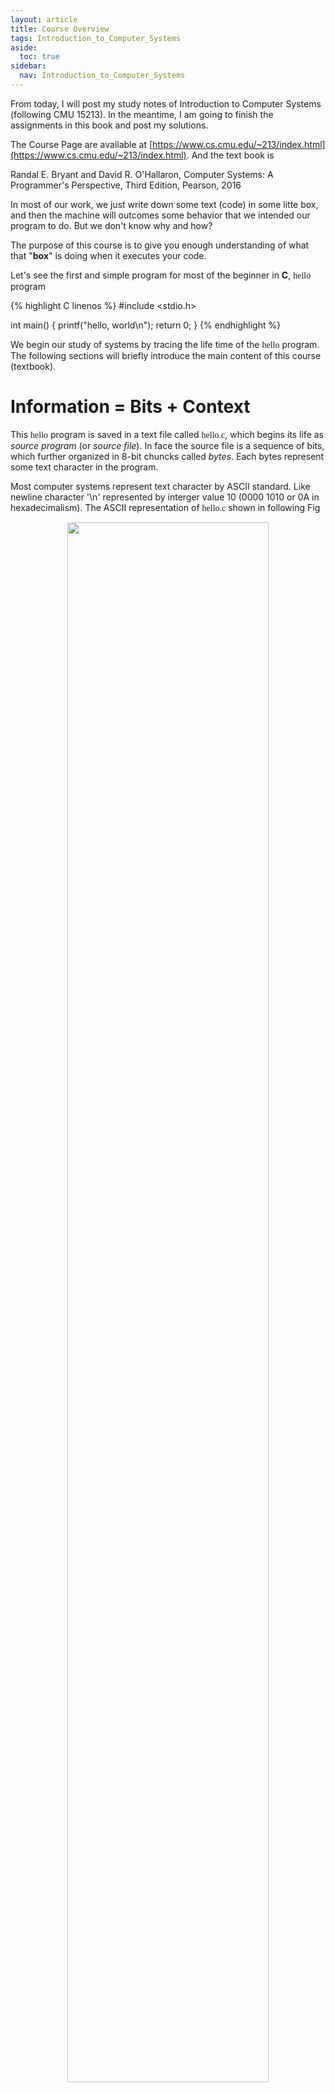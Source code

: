 ```yaml
---
layout: article
title: Course Overview
tags: Introduction_to_Computer_Systems
aside:
  toc: true
sidebar:
  nav: Introduction_to_Computer_Systems
---
```


From today, I will post my study notes of Introduction to Computer Systems (following CMU 15213). In the meantime, I am going to finish the assignments in this book and post my solutions.

<!--more-->

The Course Page are available at [https://www.cs.cmu.edu/~213/index.html](https://www.cs.cmu.edu/~213/index.html). And the text book is 	

Randal E. Bryant and David R. O'Hallaron,
Computer Systems: A Programmer's Perspective, Third Edition, Pearson, 2016

In most of our work, we just write down some text (code) in some litte box, and then the machine will outcomes some behavior that we intended our program to do. But we don't know why and how?

The purpose of this course is to give you enough  understanding of what that "<b>box</b>" is doing when it executes your code.

Let's see the first and simple program for most of the beginner in <b>C</b>, <font face="monaco">hello</font> program

{% highlight C linenos %}
#include <stdio.h>

int main()
{
    printf("hello, world\n");
    return 0;
}
{% endhighlight %}

We begin our study of systems by tracing the life time of the <font face="monaco">hello</font> program. The following sections will briefly introduce the main content of this course (textbook).

# Information = Bits + Context

This <font face="monaco">hello</font> program is saved in a text file called <font face="monaco">hello.c</font>, which begins its life as <i>source program</i> (or <i>source file</i>). In face the source file is a sequence of bits, which further organized in 8-bit chuncks called <i>bytes</i>. Each bytes represent some text character in the program. 

Most computer systems represent text character by ASCII standard. Like newline character '\\n' represented by interger value 10 (0000 1010 or 0A in hexadecimalism). The ASCII representation of <font face="monaco">hello.c</font> shown in following Fig 

<p align="center">
    <img src="/post_image/Introduction_to_Computer_Systems/ASCII_hello.PNG" width="80%">
</p>

__The ASCII text representation of <font face="monaco">hello.c</font>.[^1]__

This example can illustrates a <b>fundamental idea</b> of computer systems: 

1. All information stored in memory is represented as a bunch of bits. 

2. The only thing that distinguishes different data objects is the context in which
we view them.

# Translate source file to machine

<font face="monaco">hello</font> program as a high-level C program can be read and understood by human beings, but not by machine. Therefore, the individual C statements must be translated by other programs into a sequence of low-level <i>machine-language</i> instructions. These instructions are then packaged in a form called <i>executable object program</i> and stored as a  binary disk file. Object programs are also referred to as <i>executable object files</i>.

On a Unix system, the translation from source file to object file is performed by a <i>compiler driver</i>:

{% highlight shell linenos %}
linux> gcc -o hello hello.c
{% endhighlight %}

By this command, the <b>GCC</b> compiler driver will read the source file <font face="monaco">hello.c</font> and translates it into an execuatable object file <font face="monaco">hello</font>. The translation contains four phases shown below. The programs that perform the four phases (<i><b>preprocessor</b></i>, <i><b>compiler</b></i>, <i><b>assembler</b></i>, and <i><b>linker</b></i> are known collectively as the <i>compilation system</i>.

<p align="center">
    <img src="/post_image/Introduction_to_Computer_Systems/compilation_system.PNG" width="80%">
</p>

__Compilation system[^1].__

1. <font color=red><b>Preprocessing phase.</b></font> The preprocessor (cpp) modifies the original C program according to Hash symbol '#'. Like '#include \<stdio.h\>', that tells the preprocessor copy all the contents of header file <font face='monaco'>stdio.h</font> and paste it in the source file <font face='monaco'>hello.c</font>. After preprocessing, we can get another C program (in fact a text file), typically with '.i' suffix. 

2. <font color=red><b>Compilation phase.</b></font> The complier (cc1) tranlates the text file <font face='monaco'>hello.i</font> into the text file <font face='monaco'>hello.s</font>, which is an <i>assembly-language program</i>. Assembly language is useful because it provides a common output language for different compilers for different high-level languages.

3. <font color=red><b>Assembly phase.</b></font> Next, the assembler (as) translates <font face='monaco'>hello.s</font> into machine-language instructions, packages them as a <i>relocatable object program</i> and stored it in the object file <font face='monaco'>hello.o</font>, which is a binary file and hard to read for us.

4. <font color=red><b>Linking phase.</b></font> 
In our source file, we will call some function, the body of which are stored in other file. Like our <font face='monaco'>hello.c</font>, we call a funtion called <font face='monaco'>printf</font>, which actually is a part of <i>standard C library</i> provided by every C compiler. And the <font face='monaco'>printf</font> function resides in a separated precompiled object file called <font face='monaco'>printf.o</font>. To implement this function, we need to merge it into our <font face='monaco'>hello.o</font> binary file. The linker (ld) is in charge of this merging. Finally,  we get <font face='monaco'>hello</font> file, which is an <b><i>executable object file</i></b> (or simply <i>executable</i>) that is ready to be loaded into memory and executed by the system.

# Preprocessor and Execute Instructions

After four phases of translation, source file <font face='monaco'>hello.c</font> have been translated into an executable object file called
<font face='monaco'>hello</font>. To run it, we can type the following command

{% highlight shell linenos %}
linux> ./hello
hello, world
linux> 
{% endhighlight %}

In Unix system, <i>shell</i> is an application program, which is a command-line interpreter. We can type a command line, and shell will performs it. If the first word of the command line is not a built-in shell command, the shell will assume it as a name of an excuatable file, then load and run it. In this case, the shell loads and run <font face='monaco'>hello</font> program, and waits for it to terminate. <font face='monaco'>hello</font> program print a message 'hello, world' to the screen, then terminates. In the end, shell prints a prompt '\>', and waits for next command. 

## Hardware Organization of a System

In this section, we will introduce the hardware organization of a typical system, which's shown below. 

<p align="center">
    <img src="/post_image/Introduction_to_Computer_Systems/Hardware_Organization.PNG" width="80%">
</p>

__Hardware Organization. CPU: central processing unit, ALU: arithmetric/logic unit, PC: program counter, USB: Universal Serial Bus[^1]__

1. <font color=red><b>Buses.</b></font> 
A collection of electrical conduits called <i><b>buses</b></i> is running throughout the system. The function of Buses is carrying bytes of information back and forth between the components. Buses are typically designed to transfer fixed-size chunks of bytes known as <i><b>words</b></i>. The number of bytes in a word (the word size) is a fundamental system parameter that varies across systems. Most machines today have word sizes of either 4 bytes (32 bits) or 8 bytes (64 bits).

2. <font color=red><b>I/O Devices.</b></font>
Input/output (I/O) devices are the system's <b>connection</b> to the external world. Like our keyboard and mouse for user input, a display for user output, and a disk drive (or disk) for long-term storage of data and program. Initially, the executatble <font face='monaco'>hello</font> program resides in the disk.

    Each I/O devices is connected to the I/O bus by either a <i><b>controller</b></i> or an <i><b>adapter</b></i>. The difference between them two is the mainly of packaging.

    * <b>Controller</b> are chip in the <i>device itself</i> or on the system's <i>main printed circuit board</i> (often called <i><b>motherboard</b></i>).

    * <b>Adapter</b> is a card that plugs into a slot on the <i>motherboard</i>. 

    Anyaway, the function of each is to transfer information between an I/O device and the I/O bus.

3. <font color=red><b>Main Memory.</b></font>
The <i><b>main memory</b></i> is a <b>temporary storage device</b>. When the processor is executing the program, main memory holds both a program and the data it manipulates. Physically, main memory consists of a collection of <i><b>dynamic random access memory</b></i> (DRAM) chips. Logically, memory is organized as a linear array of bytes, each with its own <b>unique address</b> (<i><b>array index</b>)</i> starting at zero. Each machine instructions are stored in main memory. And the any kinds of variable (<font face='monaco'>int</font>, <font face='monaco'>float</font>, etc.) are stored in main memory. 

4. <font color=red><b>Processor.</b></font>
The <i><b>central processing unit</b></i> (CPU), or simply <i><b>processor</b></i>, is the engine that interprets (or <i><b>executes</b></i>) instructions stored in main memory. There's a word-size storage device (or <i><b>register</b></i>) called the <i><b>program counter</b></i> (PC) in CPU. At any point in time, the PC <b>points at</b> (contains the address of) some <b>machine-language instruction</b> in main memory.

    At any time the system is powered, the processor repeatedly executes the instruction pointed at by the PC, and updates PC to point to the next instruction. The next instruction, may or may not be contiguous in memory to the instruction that was just executed. 

    A processor appears to operate according to a very simple instruction execution
model, defined by its <i><b>instruction set architecture</b></i>. The processor reads the instruction from memory pointed at by the
program counter (PC), interprets the bits in the instruction, performs some <b>simple
operation</b> dictated by the instruction, and then updates the PC to point to the next
instruction. 

    There are only a few of these <b>simple operations</b>, and they revolve around
main memory, the <i><b>register file</b></i>, and the <i><b>arithmetic/logic unit</b></i> (ALU). 
    * The <b>register file</b> is a small storage device that consists of a collection of word-size registers, each with its own unique name.     

    * The ALU computes new data and address values. 
    
    Here are some examples of the <b>simple operations</b> that the CPU might carry out at the request of an instruction

    * <font color=red><i>Load</i>:</font> Copy a byte or a word <b>from main memory into a register</b>, overwriting the previous contents of the register. 

    * <font color=red><i>Store</i>:</font> Copy a byte or a word <b>from a register to a location in main memory</b>, overwriting the previous contents of that location.

    * <font color=red><i>Operate</i>:</font> Copy the <b>contents of two registers</b> to the ALU, perform an <b>arithmetic operation</b> on the two words, and <b>store</b> the result in <b>a register</b>, overwriting the previous contents of that register. 

    * <font color=red><i>Jump</i>:</font> Extract a word <b>from the instruction</b> itself and <b>copy</b> that word into the
<b>program counter</b> (PC), overwriting the previous value of the PC.

## Runing <font face='monaco'>hello</font> program

In this section, let's take a general and simple view of what happens when we run our <font face='monaco'>hello</font> program. 

When we type the command <font face='monaco'>./hello</font> at the keyboard, the shell program reads each character into a register and then stores it in memory, shown below

<p align="center">
    <img src="/post_image/Introduction_to_Computer_Systems/Reading_hello_command.PNG" width="80%">
</p>

__Reading the <font face='monaco'>hello</font> command from keyboard[^1].__

After we hit the <font face='monaco'>enter</font> key, the shell then loads the executable <font face='monaco'>hello</font> file by executing a squence of instructions. These instructions can copy the code and data in the <font face='monaco'>hello</font> object file from disk to main memory. The data includes the string of characters <font face="monaco">hello, world\n<font> that will eventually be printed out. 

Using a technique known as <i><b>direct memory access</b></i> (DMA), the data travel directly from disk to main memory, without passing through the processor. This step is shown in following Fig

<p align="center">
    <img src="/post_image/Introduction_to_Computer_Systems/Loading_executable_from_disk_to_memory.PNG" width="80%">
</p>

__Loading the executable from disk into main memory[^1].__

Once the code and data in the <font face="monaco">hello<font> object file are loaded into memory, the processor begins executing the machine-language instructions in the <font face="monaco">hello<font> program’s main routine. These instructions copy the bytes in the <font face="monaco">hello, world\n<font>
string from memory to the register file, and from there to the display device, where
they are displayed on the screen, shown below

<p align="center">
    <img src="/post_image/Introduction_to_Computer_Systems/Writing_string_to_display.PNG" width="60%">
</p>

__Writing the output string from memory to the display[^1].__

[^1]: [Randal E. Bryant and David R. O'Hallaron, <i>Computer Systems: A Programmer's Perspective, Third Edition</i>, Pearson, 2016](https://csapp.cs.cmu.edu/)






